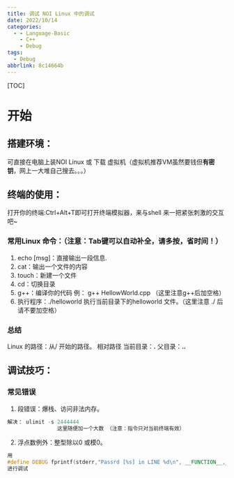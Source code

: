 ```yaml
---
title: 调试 NOI Linux 中的调试
date: 2022/10/14
categories:
  - - Language-Basic
    - C++
    - Debug
tags:
  - Debug
abbrlink: 8c14664b
---
```



[TOC]
# 开始
## 搭建环境：
可直接在电脑上装NOI Linux 或 下载 虚拟机（虚拟机推荐VM虽然要钱但**有密钥**，网上一大堆自己搜去。。。）
 

## 终端的使用：
打开你的终端:Ctrl+Alt+T即可打开终端模拟器，来与shell 来一把紧张刺激的交互吧~

### 常用Linux 命令：（注意：Tab键可以自动补全，请多按，省时间！）
1. echo [msg]：直接输出一段信息.
2. cat：输出一个文件的内容 
3. touch：新建一个文件
4. cd：切换目录
5. g++：编译你的代码 例： g++ HellowWorld.cpp （这里注意g++后加空格）
6. 执行程序：./helloworld 执行当前目录下的helloworld 文件。（这里注意 ./ 后请不要加空格）

### 总结
Linux 的路径：从/ 开始的路径。
相对路径
当前目录：**.**
父目录：**..**

## 调试技巧：
### 常见错误
1. 段错误：爆栈、访问非法内存。
```cpp
解决： ulimit -s 2444444
                这里随便加一个大数 （注意：指令只对当前终端有效）
```
2. 浮点数例外：整型除以0 或模0。
```cpp
用
#define DEBUG fprintf(stderr,"Passrd [%s] in LINE %d\n", __FUNCTION__,__LINE__)；
进行调试

```